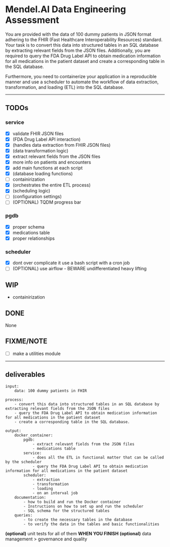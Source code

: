 
# Mendel.AI Data Engineering Assessment

You are provided with the data of 100 dummy patients in JSON format adhering to the FHIR (Fast Healthcare Interoperability Resources) standard. Your task is to convert this data into structured tables in an SQL database by extracting relevant fields from the JSON files. Additionally, you are required to query the FDA Drug Label API to obtain medication information for all medications in the patient dataset and create a corresponding table in the SQL database.

Furthermore, you need to containerize your application in a reproducible manner and use a scheduler to automate the workflow of data extraction, transformation, and loading (ETL) into the SQL database.

---

## TODOs

### service

- [x] validate FHIR JSON files
- [x] (FDA Drug Label API interaction)
- [x] (handles data extraction from FHIR JSON files)
- [x] (data transformation logic)
- [x] extract relevant fields from the JSON files
- [x] more info on patients and encounters
- [x] add main functions at each script
- [x] (database loading functions)
- [ ] containirization
- [x] (orchestrates the entire ETL process)
- [x] (scheduling logic)
- [ ] (configuration settings)
- [ ] (OPTIONAL) TQDM progress bar

### pgdb

- [x] proper schema
- [x] medications table
- [x] proper relationships

### scheduler

- [x] dont over complicate it use a bash script with a cron job
- [ ] (OPTIONAL) use airflow - BEWARE undifferentiated heavy lifting

## WIP

- containirization

## DONE

None

## FIXME/NOTE

- [ ] make a utilities module

---

## deliverables

```YML
input:
    data: 100 dummy patients in FHIR

process:
    - convert this data into structured tables in an SQL database by extracting relevant fields from the JSON files
    - query the FDA Drug Label API to obtain medication information for all medications in the patient dataset
    - create a corresponding table in the SQL database.

output:
    docker_container:
        pgdb:
            - extract relevant fields from the JSON files
            - medications table
        service:
            - does all the ETL in functional matter that can be called by the scheduler
            - query the FDA Drug Label API to obtain medication information for all medications in the patient dataset
        scheduler: 
            - extraction
            - transformation
            - loading
            - on an interval job
    documentation:
        - how to build and run the Docker container
        - Instructions on how to set up and run the scheduler
        - SQL schema for the structured tables
    queries:
        - to create the necessary tables in the database
        - to verify the data in the tables and basic functionalities
```

**(optional)** unit tests for all of them **WHEN YOU FINISH**
**(optional)** data management > governance and quality
